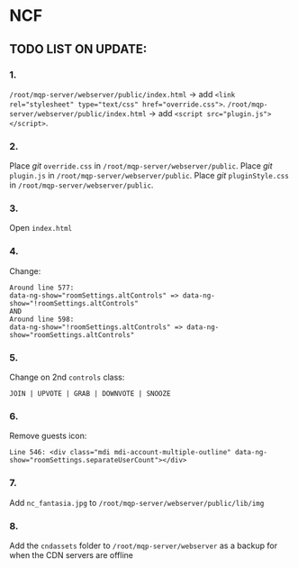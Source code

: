 # NCF
## TODO LIST ON UPDATE:

### 1. 
`/root/mqp-server/webserver/public/index.html` -> add `<link rel="stylesheet" type="text/css" href="override.css">`.
`/root/mqp-server/webserver/public/index.html` -> add `<script src="plugin.js"></script>`.
### 2.
Place *git* `override.css` in `/root/mqp-server/webserver/public`.
Place *git* `plugin.js` in `/root/mqp-server/webserver/public`.
Place *git* `pluginStyle.css` in `/root/mqp-server/webserver/public`.
### 3.
Open `index.html`
### 4.
Change: 
```
Around line 577:
data-ng-show="roomSettings.altControls" => data-ng-show="!roomSettings.altControls"
AND 
Around line 598:
data-ng-show="!roomSettings.altControls" => data-ng-show="roomSettings.altControls"
```
### 5.
Change on 2nd `controls` class:
```
JOIN | UPVOTE | GRAB | DOWNVOTE | SNOOZE
```
### 6.
Remove guests icon:
```
Line 546: <div class="mdi mdi-account-multiple-outline" data-ng-show="roomSettings.separateUserCount"></div>
```
### 7.
Add `nc_fantasia.jpg` to `/root/mqp-server/webserver/public/lib/img`
### 8.
Add  the `cndassets` folder to `/root/mqp-server/webserver` as a backup for when the CDN servers are offline
